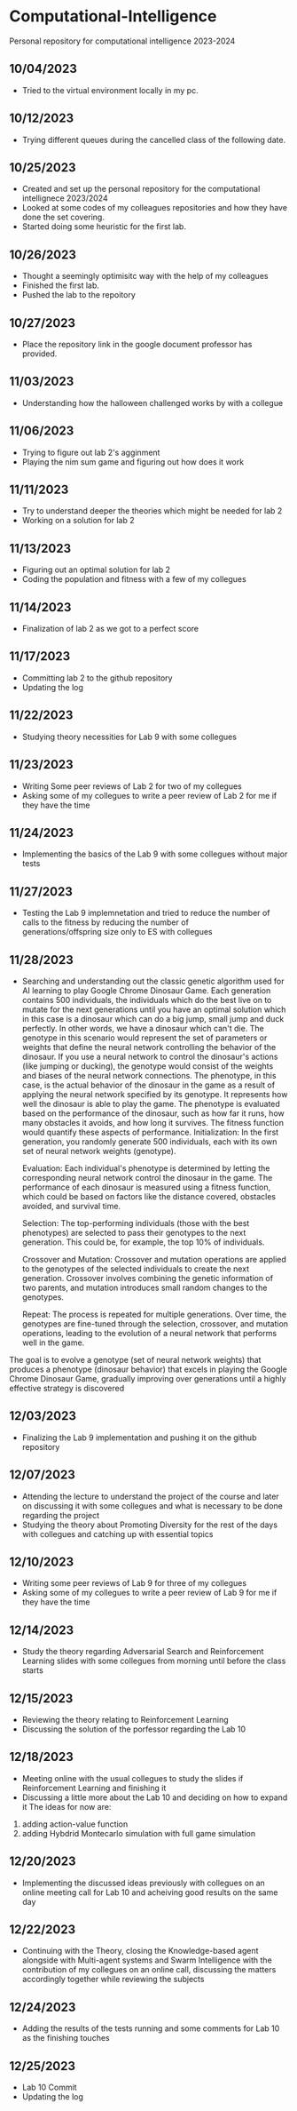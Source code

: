 # Computational-Intelligence
Personal repository for computational intelligence 2023-2024

**10/04/2023**
-
- Tried to the virtual environment locally in my pc.

**10/12/2023**
- 
- Trying different queues during the cancelled class of the following date.

**10/25/2023**
-
- Created and set up the personal repository for the computational intellignece 2023/2024
- Looked at some codes of my colleagues repositories and how they have done the set covering.
- Started doing some heuristic for the first lab.

**10/26/2023**
-
- Thought a seemingly optimisitc way with the help of my colleagues
- Finished the first lab.
- Pushed the lab to the repoitory

**10/27/2023**
-
- Place the repository link in the google document professor has provided.

**11/03/2023**
-
- Understanding how the halloween challenged works by with a collegue

**11/06/2023**
-
- Trying to figure out lab 2's agginment
- Playing the nim sum game and figuring out how does it work

**11/11/2023**
- 
- Try to understand deeper the theories which might be needed for lab 2 
- Working on a solution for lab 2 

**11/13/2023**
-
- Figuring out an optimal solution for lab 2
- Coding the population and fitness with a few of my collegues 

**11/14/2023**
-
- Finalization of lab 2 as we got to a perfect score

**11/17/2023**
--
- Committing lab 2 to the github repository
- Updating the log

**11/22/2023**
-- 
- Studying theory necessities for Lab 9 with some collegues 

**11/23/2023**
--
- Writing Some peer reviews of Lab 2 for two of my collegues 
- Asking some of my collegues to write a peer review of Lab 2 for me if they have the time

**11/24/2023**
--
- Implementing the basics of the Lab 9 with some collegues without major tests

**11/27/2023**
--
- Testing the Lab 9 implemnetation and tried to reduce the number of calls to the fitness by reducing the number of generations/offspring size only to ES with collegues

**11/28/2023**
--
- Searching and understanding out the classic genetic algorithm used for AI learning to play Google Chrome Dinosaur Game.
Each generation contains 500 individuals, the individuals which do the best live on to mutate for the next generations until you have an optimal solution which in this case is a dinosaur which can do a big jump, small jump and duck perfectly. In other words, we have a dinosaur which can't die.
The genotype in this scenario would represent the set of parameters or weights that define the neural network controlling the behavior of the dinosaur. If you use a neural network to control the dinosaur's actions (like jumping or ducking), the genotype would consist of the weights and biases of the neural network connections.
The phenotype, in this case, is the actual behavior of the dinosaur in the game as a result of applying the neural network specified by its genotype. It represents how well the dinosaur is able to play the game.
The phenotype is evaluated based on the performance of the dinosaur, such as how far it runs, how many obstacles it avoids, and how long it survives. The fitness function would quantify these aspects of performance.
    Initialization:
        In the first generation, you randomly generate 500 individuals, each with its own set of neural network weights (genotype).

    Evaluation:
        Each individual's phenotype is determined by letting the corresponding neural network control the dinosaur in the game. The performance of each dinosaur is measured using a fitness function, which could be based on factors like the distance covered, obstacles avoided, and survival time.

    Selection:
        The top-performing individuals (those with the best phenotypes) are selected to pass their genotypes to the next generation. This could be, for example, the top 10% of individuals.

    Crossover and Mutation:
        Crossover and mutation operations are applied to the genotypes of the selected individuals to create the next generation. Crossover involves combining the genetic information of two parents, and mutation introduces small random changes to the genotypes.

    Repeat:
        The process is repeated for multiple generations. Over time, the genotypes are fine-tuned through the selection, crossover, and mutation operations, leading to the evolution of a neural network that performs well in the game.

The goal is to evolve a genotype (set of neural network weights) that produces a phenotype (dinosaur behavior) that excels in playing the Google Chrome Dinosaur Game, gradually improving over generations until a highly effective strategy is discovered

**12/03/2023**
--
- Finalizing the Lab 9 implementation and pushing it on the github repository

**12/07/2023**
--
- Attending the lecture to understand the project of the course and later on discussing it with some collegues and what is necessary to be done regarding the project
- Studying the theory about Promoting Diversity for the rest of the days with collegues and catching up with essential topics

**12/10/2023**
--
- Writing some peer reviews of Lab 9 for three of my collegues 
- Asking some of my collegues to write a peer review of Lab 9 for me if they have the time

**12/14/2023**
--
- Study the theory regarding Adversarial Search and Reinforcement Learning slides with some collegues from morning until before the class starts

**12/15/2023**
--
- Reviewing the theory relating to Reinforcement Learning 
- Discussing the solution of the porfessor regarding the Lab 10

**12/18/2023**
--
- Meeting online with the usual collegues to study the slides if Reinforcement Learning and finishing it
- Discussing a little more about the Lab 10 and deciding on how to expand it
The ideas for now are: 
1) adding action-value function
2) adding Hybdrid Montecarlo simulation with full game simulation

**12/20/2023**
--
- Implementing the discussed ideas previously with collegues on an online meeting call for Lab 10 and acheiving good results on the same day

**12/22/2023**
-- 
- Continuing with the Theory, closing the Knowledge-based agent alongside with Multi-agent systems and Swarm Intelligence with the contribution of my collegues on an online call, discussing the matters accordingly together while reviewing the subjects

**12/24/2023**
--
- Adding the results of the tests running and some comments for Lab 10 as the finishing touches

**12/25/2023**
--
- Lab 10 Commit
- Updating the log 

